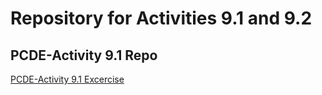 # Repository for Activities 9.1 and 9.2
## PCDE-Activity 9.1 Repo

<a href="https://MagdaGHub.github.io/PCDE-Activity-9.1">PCDE-Activity 9.1 Excercise</a>
